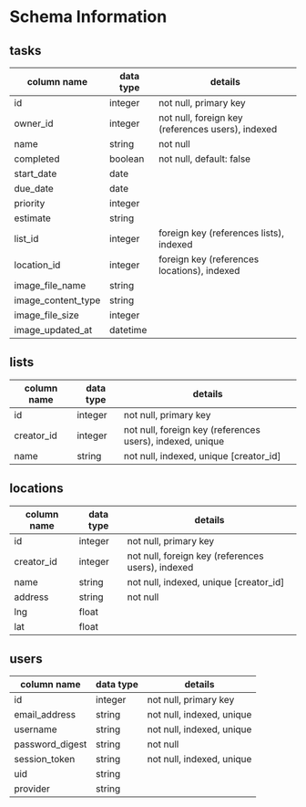 # Schema Information

## tasks
column name        | data type | details
-------------------|-----------|-----------------------
id                 | integer   | not null, primary key
owner_id           | integer   | not null, foreign key (references users), indexed
name               | string    | not null
completed          | boolean   | not null, default: false
start_date         | date      |
due_date           | date      |
priority           | integer   |
estimate           | string    |
list_id            | integer   | foreign key (references lists), indexed
location_id        | integer   | foreign key (references locations), indexed
image_file_name    | string    |
image_content_type | string    |
image_file_size    | integer   |
image_updated_at   | datetime  |

## lists
column name | data type | details
------------|-----------|-----------------------
id          | integer   | not null, primary key
creator_id  | integer   | not null, foreign key (references users), indexed, unique
name        | string    | not null, indexed, unique [creator_id]

## locations
column name | data type | details
------------|-----------|-----------------------
id          | integer   | not null, primary key
creator_id  | integer   | not null, foreign key (references users), indexed
name        | string    | not null, indexed, unique [creator_id]
address     | string    | not null
lng         | float     |
lat         | float     |

## users
column name     | data type | details
----------------|-----------|-----------------------
id              | integer   | not null, primary key
email_address   | string    | not null, indexed, unique
username        | string    | not null, indexed, unique
password_digest | string    | not null
session_token   | string    | not null, indexed, unique
uid             | string    |
provider        | string    |
